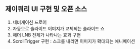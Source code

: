## 제이쿼리 UI 구현 및 오픈 소스
1. 네비게이션 드로어
2. 자동으로 슬라이드 이미지가 교체되는 슬라이드 쇼
3. 헤더 LNB 전체가 나타나는 효과 구현
4. ScrollTrigger 구현 : 스크롤 내리면 이미지가 확대되는 애니메이션
